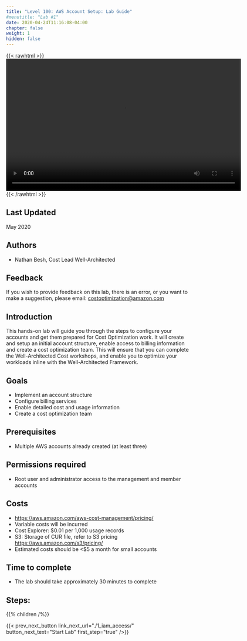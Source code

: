 ```yaml
---
title: "Level 100: AWS Account Setup: Lab Guide"
#menutitle: "Lab #1"
date: 2020-04-24T11:16:08-04:00
chapter: false
weight: 1
hidden: false
---
```

{{< rawhtml >}}
<video width="640" height="360" controls>
  <source src="https://d3h9zoi3eqyz7s.cloudfront.net/Cost/Videos/100AccountSetup.mp4" type="video/mp4">
  Your browser doesn't support video, or if you're on GitHub head to https://wellarchitectedlabs.com to watch the video.
</video>
{{< /rawhtml >}}

## Last Updated
May 2020

## Authors
- Nathan Besh, Cost Lead Well-Architected


## Feedback
If you wish to provide feedback on this lab, there is an error, or you want to make a suggestion, please email: costoptimization@amazon.com

## Introduction
 This hands-on lab will guide you through the steps to configure your accounts and get them prepared for Cost Optimization work. It will create and setup an initial account structure, enable access to billing information and create a cost optimization team. This will ensure that you can complete the Well-Architected Cost workshops, and enable you to optimize your workloads inline with the Well-Architected Framework.


## Goals
- Implement an account structure
- Configure billing services
- Enable detailed cost and usage information
- Create a cost optimization team


## Prerequisites
- Multiple AWS accounts already created (at least three)


## Permissions required
- Root user and administrator access to the management and member accounts


## Costs
- https://aws.amazon.com/aws-cost-management/pricing/
- Variable costs will be incurred
- Cost Explorer: $0.01 per 1,000 usage records
- S3: Storage of CUR file, refer to S3 pricing https://aws.amazon.com/s3/pricing/
- Estimated costs should be <$5 a month for small accounts

## Time to complete
- The lab should take approximately 30 minutes to complete

## Steps:
{{% children /%}}

{{< prev_next_button link_next_url="./1_iam_access/" button_next_text="Start Lab" first_step="true" />}}
